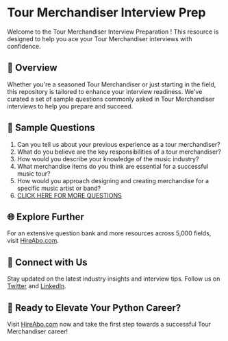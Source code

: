 # Tour Merchandiser Interview Prep

Welcome to the Tour Merchandiser Interview Preparation ! This resource is designed to help you ace your Tour Merchandiser interviews with confidence.

## 🚀 Overview

Whether you're a seasoned Tour Merchandiser or just starting in the field, this repository is tailored to enhance your interview readiness. We've curated a set of sample questions commonly asked in Tour Merchandiser interviews to help you prepare and succeed.

## 📝 Sample Questions

1. Can you tell us about your previous experience as a tour merchandiser?
2. What do you believe are the key responsibilities of a tour merchandiser?
3. How would you describe your knowledge of the music industry?
4. What merchandise items do you think are essential for a successful music tour?
5. How would you approach designing and creating merchandise for a specific music artist or band?
6. [CLICK HERE FOR MORE QUESTIONS](https://hireabo.com/job/16_1_49/Tour%20Merchandiser)

## 🌐 Explore Further

For an extensive question bank and more resources across 5,000 fields, visit [HireAbo.com](https://www.hireabo.com).

## 📱 Connect with Us

Stay updated on the latest industry insights and interview tips. Follow us on [Twitter](https://twitter.com/hireabo) and [LinkedIn](https://www.linkedin.com/in/hire-abo-3609972a8/).

## 🚀 Ready to Elevate Your Python Career?

Visit [HireAbo.com](https://www.hireabo.com) now and take the first step towards a successful Tour Merchandiser career!